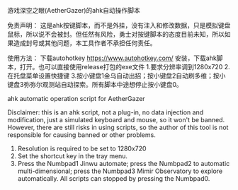 游戏深空之眼(AetherGazer)的ahk自动操作脚本


免责声明：
这是ahk按键脚本，而不是外挂，没有注入和修改数据，只是模拟键盘鼠标，所以说不会被封。但任然有风险，勇士对按键脚本的态度目前未知，所以如果造成封号或其他问题，本工具作者不承担任何责任。


使用方法：
下载autohotkey
https://www.autohotkey.com/
安装，下载ahk脚本，打开。也可以直接使用release打包的exe文件
1.要求分辨率调到1280x720
2.在托盘菜单设置快捷键
3.按小键盘1金乌自动出招；按小键盘2自动刷多维；按小键盘3弥弥尔观测站自动探索。所有脚本中途想停止按小键盘0。


ahk automatic operation script for AetherGazer

Disclaimer: this is an ahk script, not a plug-in, no data injection and modification, just a simulated keyboard and mouse, so it won't be banned. However, there are still risks in using scripts, so the author of this tool is not responsible for causing banned or other problems.

1. Resolution is required to be set to 1280x720
2. Set the shortcut key in the tray menu.
3. Press the Numbpad1 Jinwu automate; press the Numbpad2 to automatic multi-dimensional; press the Numbpad3 Mimir Observatory to explore automatically. All scripts can stopped by pressing the Numbpad0.
